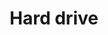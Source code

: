 ---
title: Hard drive
tags: ["hard", "drive", "storage", "computer", "data", "memory", "disk", "file", "backup"]
icon: hard-drive
svg: '<svg xmlns="http://www.w3.org/2000/svg" width="24" height="24" fill="none" viewBox="0 0 24 24" stroke-width="1.5" stroke-linecap="round" stroke-linejoin="round" stroke="currentColor"><path d="M3.25 13h17.5M5.45 4.11l-2.162 7.847A8 8 0 0 0 3 14.082V19a2 2 0 0 0 2 2h14a2 2 0 0 0 2-2v-4.918a8 8 0 0 0-.288-2.125L18.55 4.11A2 2 0 0 0 16.76 3H7.24a2 2 0 0 0-1.79 1.11ZM17 17h1m-5 0h1"/></svg>'
---